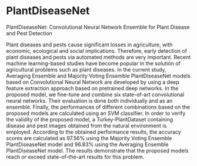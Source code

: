 # PlantDiseaseNet
PlantDiseaseNet: Convolutional Neural Network Ensemble for  Plant Disease and Pest Detection

Plant diseases and pests cause significant losses in agriculture, with economic, ecological and social implications. Therefore, early detection of plant diseases and pests via automated methods are very important. Recent machine learning-based studies have become popular in the solution of agricultural problems such as plant diseases. In the current study, Averaging Ensemble and Majority Voting Ensemble PlantDiseaseNet models based on Convolutional Neural Network are developed by using a deep feature extraction approach based on pretrained deep networks. In the proposed model, we fine-tune and combine six state-of-art convolutional neural networks. Their evaluation is done both individually and as an ensemble. Finally, the performances of different combinations based on the proposed models are calculated using an SVM classifier. In order to verify the validity of the proposed model, a Turkey-PlantDataset containing disease and pest images obtained from the natural environment is employed. According to the obtained performance results, the accuracy scores are calculated as 97.56% using the Majority Voting Ensemble PlantDiseaseNet model and 96.83% using the Averaging Ensemble PlantDiseaseNet model. The results demonstrate that the proposed models reach or exceed state-of-the-art results for this problem.
